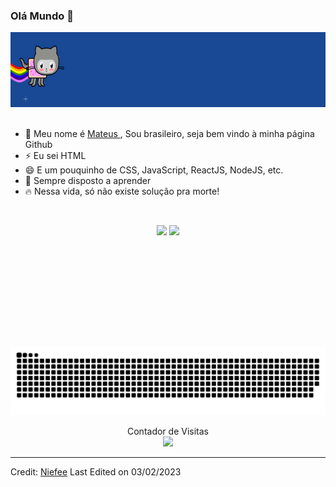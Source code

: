 ### Olá Mundo 👋


<div align="center">
    <img src="https://raw.githubusercontent.com/Niefee/niefee/master/assets/fly.webp" height="120px" />
</div>

<br/>

- 🌱 Meu nome é <a href="https://www.linkedin.com/in/mateus-s-910b1283/"> Mateus </a>, Sou brasileiro, seja bem vindo à minha página Github
- ⚡ Eu sei HTML
- 😄 E um pouquinho de CSS, JavaScript, ReactJS, NodeJS, etc.
- 💖 Sempre disposto a aprender 
- 🔥 Nessa vida, só não existe solução pra morte!

<br/>

<p align="center" style="height: 180px;">
    <img style="height:10rem" src="https://github-readme-stats.vercel.app/api?username=MateusSilva42&bg_color=30,e96443,904e95&title_color=fff&text_color=fff&show_icons=true&theme=radical" />
    <img style="height:10rem;" src="https://github-readme-streak-stats.herokuapp.com/?user=MateusSilva42&theme=radical&show_icons=true&border=e4e2e2" />
</p>

<div align="center">
    <picture align="center">
      <source media="(prefers-color-scheme: dark)" srcset="https://raw.githubusercontent.com/Niefee/niefee/master/assets/github-contribution-grid-snake.svg">
      <source media="(prefers-color-scheme: light)" srcset="https://raw.githubusercontent.com/Niefee/niefee/master/assets/github-contribution-grid-snake.svg">
      <img alt="github contribution grid snake animation" src="https://raw.githubusercontent.com/Niefee/niefee/master/assets/github-contribution-grid-snake.svg">
    </picture>
</div>


<p align="center"> 
  <div align="center">Contador de Visitas</div>
  <div align="center">
    <img src="https://profile-counter.glitch.me/MateusSilva42/count.svg"/>
  </div> 
</p>

------

Credit: [Niefee](https://github.com/Niefee)
Last Edited on 03/02/2023


